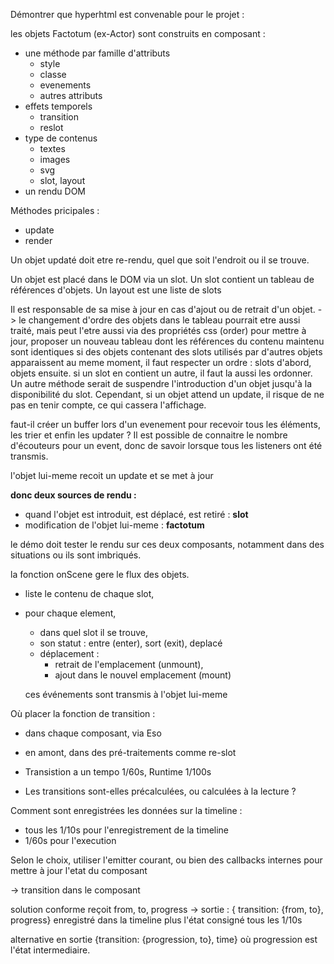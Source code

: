 Démontrer que hyperhtml est convenable pour le projet :

les objets Factotum (ex-Actor) sont construits en composant :
- une méthode par famille d'attributs 
    - style
    - classe
    - evenements
    - autres attributs
- effets temporels
    - transition
    - reslot
- type de contenus 
    - textes
    - images
    - svg
    - slot, layout
- un rendu DOM

Méthodes pricipales :
- update
- render

Un objet updaté doit etre re-rendu, quel que soit l'endroit ou il se trouve.

Un objet est placé dans le DOM via un slot.
Un slot contient un tableau de références d'objets. 
Un layout est une liste de slots

Il est responsable de sa mise à jour en cas d'ajout ou de retrait d'un objet. 
-> le changement d'ordre des objets dans le tableau pourrait etre aussi traité, mais peut l'etre aussi via des propriétés css (order)
pour mettre à jour, proposer un nouveau tableau  dont les références du contenu maintenu sont identiques
si des objets contenant des slots utilisés par d'autres objets apparaissent au meme moment, il faut respecter un ordre : slots d'abord, objets ensuite.
si un slot en contient un autre, il faut la aussi les ordonner.
Un autre méthode serait de suspendre l'introduction d'un objet jusqu'à la disponibilité du slot.
Cependant, si un objet attend un update, il  risque de ne pas en tenir compte, ce qui cassera l'affichage.

faut-il créer un buffer lors d'un evenement pour recevoir tous les éléments, les trier et enfin les updater ? 
Il est possible de connaitre le nombre d'écouteurs pour un event, donc de savoir lorsque tous les listeners ont été transmis.

l'objet lui-meme recoit un update et se met à jour 


**donc deux sources de rendu :**
- quand l'objet est introduit, est déplacé, est retiré : **slot**
- modification de l'objet lui-meme : **factotum**

le démo doit tester le rendu sur ces deux composants, notamment dans des situations ou ils sont imbriqués.


la fonction onScene gere le flux des objets.
- liste le contenu de chaque slot,
- pour chaque element, 
    - dans quel slot il se trouve,
    - son statut : entre (enter), sort (exit), deplacé
    - déplacement : 
        - retrait de l'emplacement (unmount),
        - ajout dans le nouvel emplacement (mount)
        
    ces événements sont transmis à l'objet lui-meme


Où placer la fonction de transition :
- dans chaque composant, via Eso
- en amont, dans des pré-traitements comme re-slot

- Transistion a un tempo 1/60s, Runtime 1/100s 

- Les transitions sont-elles précalculées, ou calculées à la lecture ?

Comment sont enregistrées les données sur la timeline :
- tous les 1/10s pour l'enregistrement de la timeline
- 1/60s pour l'execution

Selon le choix, utiliser l'emitter courant, ou bien des callbacks internes pour mettre à jour l'etat du composant

->
transition dans le composant

solution conforme
reçoit from, to, progress
-> sortie : { transition: {from, to}, progress} enregistré dans la timeline
plus l'état consigné tous les 1/10s 

alternative
en sortie {transition: {progression, to}, time} où progression est l'état intermediaire. 